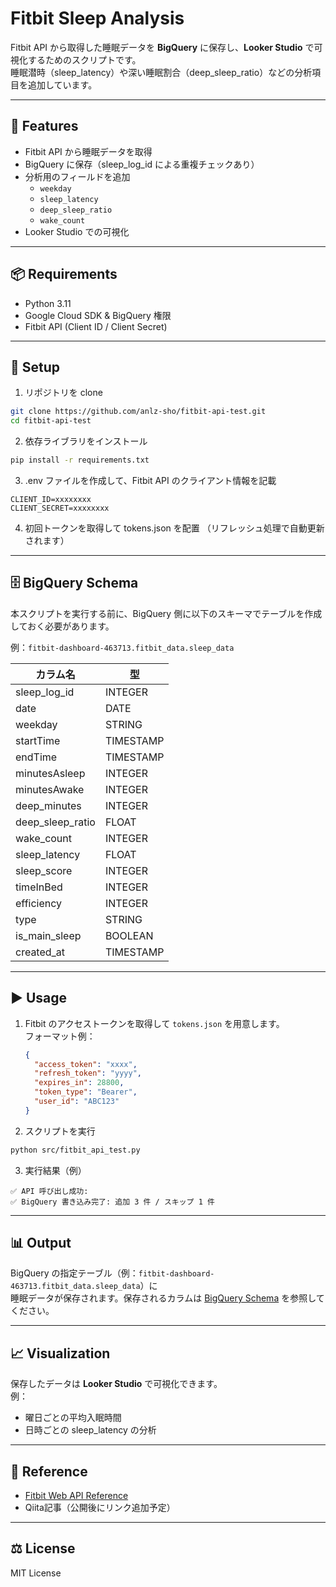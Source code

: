 # Fitbit Sleep Analysis

Fitbit API から取得した睡眠データを **BigQuery** に保存し、**Looker Studio** で可視化するためのスクリプトです。  
睡眠潜時（sleep_latency）や深い睡眠割合（deep_sleep_ratio）などの分析項目を追加しています。

---

## 🚀 Features
- Fitbit API から睡眠データを取得  
- BigQuery に保存（sleep_log_id による重複チェックあり）  
- 分析用のフィールドを追加  
  - `weekday`  
  - `sleep_latency`  
  - `deep_sleep_ratio`  
  - `wake_count`
- Looker Studio での可視化  

---

## 📦 Requirements
- Python 3.11  
- Google Cloud SDK & BigQuery 権限  
- Fitbit API (Client ID / Client Secret)  

---

## 🔧 Setup

1. リポジトリを clone
```bash
git clone https://github.com/anlz-sho/fitbit-api-test.git
cd fitbit-api-test
```

2. 依存ライブラリをインストール
```bash
pip install -r requirements.txt
```

3. .env ファイルを作成して、Fitbit API のクライアント情報を記載
```env
CLIENT_ID=xxxxxxxx
CLIENT_SECRET=xxxxxxxx
```

4. 初回トークンを取得して tokens.json を配置
（リフレッシュ処理で自動更新されます）

---

## 🗄️ BigQuery Schema

本スクリプトを実行する前に、BigQuery 側に以下のスキーマでテーブルを作成しておく必要があります。  

例：`fitbit-dashboard-463713.fitbit_data.sleep_data`

| カラム名         | 型        |
|------------------|-----------|
| sleep_log_id     | INTEGER   |
| date             | DATE      |
| weekday          | STRING    |
| startTime        | TIMESTAMP |
| endTime          | TIMESTAMP |
| minutesAsleep    | INTEGER   |
| minutesAwake     | INTEGER   |
| deep_minutes     | INTEGER   |
| deep_sleep_ratio | FLOAT     |
| wake_count       | INTEGER   |
| sleep_latency    | FLOAT     |
| sleep_score      | INTEGER   |
| timeInBed        | INTEGER   |
| efficiency       | INTEGER   |
| type             | STRING    |
| is_main_sleep    | BOOLEAN   |
| created_at       | TIMESTAMP |

---

## ▶️ Usage

1. Fitbit のアクセストークンを取得して `tokens.json` を用意します。  
   フォーマット例：
   ```json
   {
     "access_token": "xxxx",
     "refresh_token": "yyyy",
     "expires_in": 28800,
     "token_type": "Bearer",
     "user_id": "ABC123"
   }

2. スクリプトを実行
```bash
python src/fitbit_api_test.py
```

3. 実行結果（例）
```
✅ API 呼び出し成功:
✅ BigQuery 書き込み完了: 追加 3 件 / スキップ 1 件
```

---

## 📊 Output

BigQuery の指定テーブル（例：`fitbit-dashboard-463713.fitbit_data.sleep_data`）に  
睡眠データが保存されます。保存されるカラムは [BigQuery Schema](#-bigquery-schema) を参照してください。

---

## 📈 Visualization

保存したデータは **Looker Studio** で可視化できます。  
例：
- 曜日ごとの平均入眠時間
- 日時ごとの sleep_latency の分析

---

## 📝 Reference
- [Fitbit Web API Reference](https://dev.fitbit.com/build/reference/web-api/)  
- Qiita記事（公開後にリンク追加予定）

---

## ⚖️ License
MIT License
